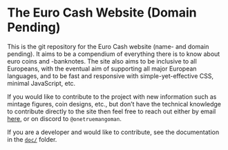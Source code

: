 # The Euro Cash Website (Domain Pending)

This is the git repository for the Euro Cash website (name- and domain
pending).  It aims to be a compendium of everything there is to know about euro
coins and -banknotes.  The site also aims to be inclusive to all Europeans, with
the eventual aim of supporting all major European languages, and to be fast and
responsive with simple-yet-effective CSS, minimal JavaScript, etc.

If you would like to contribute to the project with new information such as
mintage figures, coin designs, etc., but don’t have the technical knowledge to
contribute directly to the site then feel free to reach out either by email
[here][1], or on discord to `@onetruemangoman`.

If you are a developer and would like to contribute, see the documentation in
the [`doc/`](doc/) folder.

[1]: mailto:mail@thomasvoss.com
